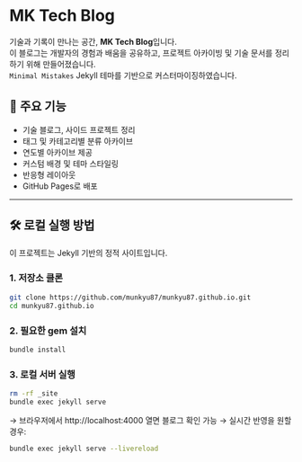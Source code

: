 # MK Tech Blog

기술과 기록이 만나는 공간, **MK Tech Blog**입니다.  
이 블로그는 개발자의 경험과 배움을 공유하고, 프로젝트 아카이빙 및 기술 문서를 정리하기 위해 만들어졌습니다.  
`Minimal Mistakes` Jekyll 테마를 기반으로 커스터마이징하였습니다.

## 📌 주요 기능

- 기술 블로그, 사이드 프로젝트 정리
- 태그 및 카테고리별 분류 아카이브
- 연도별 아카이브 제공
- 커스텀 배경 및 테마 스타일링
- 반응형 레이아웃
- GitHub Pages로 배포

---

## 🛠 로컬 실행 방법

이 프로젝트는 Jekyll 기반의 정적 사이트입니다.

### 1. 저장소 클론

```bash
git clone https://github.com/munkyu87/munkyu87.github.io.git
cd munkyu87.github.io
```

### 2. 필요한 gem 설치

```bash
bundle install
```

### 3. 로컬 서버 실행

```bash
rm -rf _site
bundle exec jekyll serve
```

→ 브라우저에서 http://localhost:4000 열면 블로그 확인 가능
→ 실시간 반영을 원할 경우:

```bash
bundle exec jekyll serve --livereload
```

